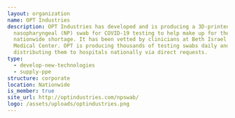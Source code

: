 ```yaml
---
layout: organization
name: OPT Industries
description: OPT Industries has developed and is producing a 3D-printed
  nasopharyngeal (NP) swab for COVID-19 testing to help make up for the
  nationwide shortage. It has been vetted by clinicians at Beth Israel Deaconess
  Medical Center. OPT is producing thousands of testing swabs daily and
  distributing them to hospitals nationally via direct requests.
type:
  - develop-new-technologies
  - supply-ppe
structure: corporate
location: Nationwide
is_member: true
site_url: http://optindustries.com/npswab/
logo: /assets/uploads/optindustries.png
---
```

